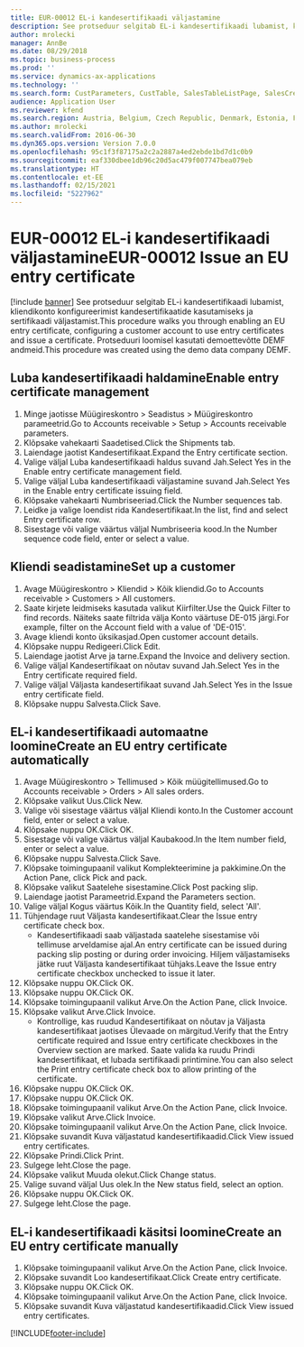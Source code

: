 ```yaml
---
title: EUR-00012 EL-i kandesertifikaadi väljastamine
description: See protseduur selgitab EL-i kandesertifikaadi lubamist, kliendikonto konfigureerimist kandesertifikaatide kasutamiseks ja sertifikaadi väljastamist.
author: mrolecki
manager: AnnBe
ms.date: 08/29/2018
ms.topic: business-process
ms.prod: ''
ms.service: dynamics-ax-applications
ms.technology: ''
ms.search.form: CustParameters, CustTable, SalesTableListPage, SalesCreateOrder, SalesTable, SalesEditLines,  CustInvoiceJournal, CustEntryCertificateJour_W, SrsReportViewerForm
audience: Application User
ms.reviewer: kfend
ms.search.region: Austria, Belgium, Czech Republic, Denmark, Estonia, Finland, France, Germany, Hungary, Ireland, Italy, Latvia, Lithuania, Netherlands, Poland, Spain, Sweden, United Kingdom
ms.author: mrolecki
ms.search.validFrom: 2016-06-30
ms.dyn365.ops.version: Version 7.0.0
ms.openlocfilehash: 95c1f3f87175a2c2a2887a4ed2ebde1bd7d1c0b9
ms.sourcegitcommit: eaf330dbee1db96c20d5ac479f007747bea079eb
ms.translationtype: HT
ms.contentlocale: et-EE
ms.lasthandoff: 02/15/2021
ms.locfileid: "5227962"
---
```

# <a name="eur-00012-issue-an-eu-entry-certificate"></a><span data-ttu-id="5bb3a-103">EUR-00012 EL-i kandesertifikaadi väljastamine</span><span class="sxs-lookup"><span data-stu-id="5bb3a-103">EUR-00012 Issue an EU entry certificate</span></span>

[!include [banner](../../includes/banner.md)]
<span data-ttu-id="5bb3a-104">See protseduur selgitab EL-i kandesertifikaadi lubamist, kliendikonto konfigureerimist kandesertifikaatide kasutamiseks ja sertifikaadi väljastamist.</span><span class="sxs-lookup"><span data-stu-id="5bb3a-104">This procedure walks you through enabling an EU entry certificate, configuring a customer account to use entry certificates and issue a certificate.</span></span> <span data-ttu-id="5bb3a-105">Protseduuri loomisel kasutati demoettevõtte DEMF andmeid.</span><span class="sxs-lookup"><span data-stu-id="5bb3a-105">This procedure was created using the demo data company DEMF.</span></span>


## <a name="enable-entry-certificate-management"></a><span data-ttu-id="5bb3a-106">Luba kandesertifikaadi haldamine</span><span class="sxs-lookup"><span data-stu-id="5bb3a-106">Enable entry certificate management</span></span>
1. <span data-ttu-id="5bb3a-107">Minge jaotisse Müügireskontro > Seadistus > Müügireskontro parameetrid.</span><span class="sxs-lookup"><span data-stu-id="5bb3a-107">Go to Accounts receivable > Setup > Accounts receivable parameters.</span></span>
2. <span data-ttu-id="5bb3a-108">Klõpsake vahekaarti Saadetised.</span><span class="sxs-lookup"><span data-stu-id="5bb3a-108">Click the Shipments tab.</span></span>
3. <span data-ttu-id="5bb3a-109">Laiendage jaotist Kandesertifikaat.</span><span class="sxs-lookup"><span data-stu-id="5bb3a-109">Expand the Entry certificate section.</span></span>
4. <span data-ttu-id="5bb3a-110">Valige väljal Luba kandesertifikaadi haldus suvand Jah.</span><span class="sxs-lookup"><span data-stu-id="5bb3a-110">Select Yes in the Enable entry certificate management field.</span></span>
5. <span data-ttu-id="5bb3a-111">Valige väljal Luba kandesertifikaadi väljastamine suvand Jah.</span><span class="sxs-lookup"><span data-stu-id="5bb3a-111">Select Yes in the Enable entry certificate issuing field.</span></span>
6. <span data-ttu-id="5bb3a-112">Klõpsake vahekaarti Numbriseeriad.</span><span class="sxs-lookup"><span data-stu-id="5bb3a-112">Click the Number sequences tab.</span></span>
7. <span data-ttu-id="5bb3a-113">Leidke ja valige loendist rida Kandesertifikaat.</span><span class="sxs-lookup"><span data-stu-id="5bb3a-113">In the list, find and select Entry certificate row.</span></span>
8. <span data-ttu-id="5bb3a-114">Sisestage või valige väärtus väljal Numbriseeria kood.</span><span class="sxs-lookup"><span data-stu-id="5bb3a-114">In the Number sequence code field, enter or select a value.</span></span>

## <a name="set-up-a-customer"></a><span data-ttu-id="5bb3a-115">Kliendi seadistamine</span><span class="sxs-lookup"><span data-stu-id="5bb3a-115">Set up a customer</span></span>
1. <span data-ttu-id="5bb3a-116">Avage Müügireskontro > Kliendid > Kõik kliendid.</span><span class="sxs-lookup"><span data-stu-id="5bb3a-116">Go to Accounts receivable > Customers > All customers.</span></span>
2. <span data-ttu-id="5bb3a-117">Saate kirjete leidmiseks kasutada valikut Kiirfilter.</span><span class="sxs-lookup"><span data-stu-id="5bb3a-117">Use the Quick Filter to find records.</span></span> <span data-ttu-id="5bb3a-118">Näiteks saate filtrida välja Konto väärtuse DE-015 järgi.</span><span class="sxs-lookup"><span data-stu-id="5bb3a-118">For example, filter on the Account field with a value of 'DE-015'.</span></span>
3. <span data-ttu-id="5bb3a-119">Avage kliendi konto üksikasjad.</span><span class="sxs-lookup"><span data-stu-id="5bb3a-119">Open customer account details.</span></span>
4. <span data-ttu-id="5bb3a-120">Klõpsake nuppu Redigeeri.</span><span class="sxs-lookup"><span data-stu-id="5bb3a-120">Click Edit.</span></span>
5. <span data-ttu-id="5bb3a-121">Laiendage jaotist Arve ja tarne.</span><span class="sxs-lookup"><span data-stu-id="5bb3a-121">Expand the Invoice and delivery section.</span></span>
6. <span data-ttu-id="5bb3a-122">Valige väljal Kandesertifikaat on nõutav suvand Jah.</span><span class="sxs-lookup"><span data-stu-id="5bb3a-122">Select Yes in the Entry certificate required field.</span></span>
7. <span data-ttu-id="5bb3a-123">Valige väljal Väljasta kandesertifikaat suvand Jah.</span><span class="sxs-lookup"><span data-stu-id="5bb3a-123">Select Yes in the Issue entry certificate field.</span></span>
8. <span data-ttu-id="5bb3a-124">Klõpsake nuppu Salvesta.</span><span class="sxs-lookup"><span data-stu-id="5bb3a-124">Click Save.</span></span>

## <a name="create-an-eu-entry-certificate-automatically"></a><span data-ttu-id="5bb3a-125">EL-i kandesertifikaadi automaatne loomine</span><span class="sxs-lookup"><span data-stu-id="5bb3a-125">Create an EU entry certificate automatically</span></span>
1. <span data-ttu-id="5bb3a-126">Avage Müügireskontro > Tellimused > Kõik müügitellimused.</span><span class="sxs-lookup"><span data-stu-id="5bb3a-126">Go to Accounts receivable > Orders > All sales orders.</span></span>
2. <span data-ttu-id="5bb3a-127">Klõpsake valikut Uus.</span><span class="sxs-lookup"><span data-stu-id="5bb3a-127">Click New.</span></span>
3. <span data-ttu-id="5bb3a-128">Valige või sisestage väärtus väljal Kliendi konto.</span><span class="sxs-lookup"><span data-stu-id="5bb3a-128">In the Customer account field, enter or select a value.</span></span>
4. <span data-ttu-id="5bb3a-129">Klõpsake nuppu OK.</span><span class="sxs-lookup"><span data-stu-id="5bb3a-129">Click OK.</span></span>
5. <span data-ttu-id="5bb3a-130">Sisestage või valige väärtus väljal Kaubakood.</span><span class="sxs-lookup"><span data-stu-id="5bb3a-130">In the Item number field, enter or select a value.</span></span>
6. <span data-ttu-id="5bb3a-131">Klõpsake nuppu Salvesta.</span><span class="sxs-lookup"><span data-stu-id="5bb3a-131">Click Save.</span></span>
7. <span data-ttu-id="5bb3a-132">Klõpsake toimingupaanil valikut Komplekteerimine ja pakkimine.</span><span class="sxs-lookup"><span data-stu-id="5bb3a-132">On the Action Pane, click Pick and pack.</span></span>
8. <span data-ttu-id="5bb3a-133">Klõpsake valikut Saatelehe sisestamine.</span><span class="sxs-lookup"><span data-stu-id="5bb3a-133">Click Post packing slip.</span></span>
9. <span data-ttu-id="5bb3a-134">Laiendage jaotist Parameetrid.</span><span class="sxs-lookup"><span data-stu-id="5bb3a-134">Expand the Parameters section.</span></span>
10. <span data-ttu-id="5bb3a-135">Valige väljal Kogus väärtus Kõik.</span><span class="sxs-lookup"><span data-stu-id="5bb3a-135">In the Quantity field, select 'All'.</span></span>
11. <span data-ttu-id="5bb3a-136">Tühjendage ruut Väljasta kandesertifikaat.</span><span class="sxs-lookup"><span data-stu-id="5bb3a-136">Clear the Issue entry certificate check box.</span></span>
    * <span data-ttu-id="5bb3a-137">Kandesertifikaadi saab väljastada saatelehe sisestamise või tellimuse arveldamise ajal.</span><span class="sxs-lookup"><span data-stu-id="5bb3a-137">An entry certificate can be issued during packing slip posting or during order invoicing.</span></span> <span data-ttu-id="5bb3a-138">Hiljem väljastamiseks jätke ruut Väljasta kandesertifikaat tühjaks.</span><span class="sxs-lookup"><span data-stu-id="5bb3a-138">Leave the Issue entry certificate checkbox unchecked to issue it later.</span></span>  
12. <span data-ttu-id="5bb3a-139">Klõpsake nuppu OK.</span><span class="sxs-lookup"><span data-stu-id="5bb3a-139">Click OK.</span></span>
13. <span data-ttu-id="5bb3a-140">Klõpsake nuppu OK.</span><span class="sxs-lookup"><span data-stu-id="5bb3a-140">Click OK.</span></span>
14. <span data-ttu-id="5bb3a-141">Klõpsake toimingupaanil valikut Arve.</span><span class="sxs-lookup"><span data-stu-id="5bb3a-141">On the Action Pane, click Invoice.</span></span>
15. <span data-ttu-id="5bb3a-142">Klõpsake valikut Arve.</span><span class="sxs-lookup"><span data-stu-id="5bb3a-142">Click Invoice.</span></span>
    * <span data-ttu-id="5bb3a-143">Kontrollige, kas ruudud Kandesertifikaat on nõutav ja Väljasta kandesertifikaat jaotises Ülevaade on märgitud.</span><span class="sxs-lookup"><span data-stu-id="5bb3a-143">Verify that the Entry certificate required and Issue entry certificate checkboxes in the Overview section are marked.</span></span>  <span data-ttu-id="5bb3a-144">Saate valida ka ruudu Prindi kandesertifikaat, et lubada sertifikaadi printimine.</span><span class="sxs-lookup"><span data-stu-id="5bb3a-144">You can also select the Print entry certificate check box to allow printing of the certificate.</span></span>  
16. <span data-ttu-id="5bb3a-145">Klõpsake nuppu OK.</span><span class="sxs-lookup"><span data-stu-id="5bb3a-145">Click OK.</span></span>
17. <span data-ttu-id="5bb3a-146">Klõpsake nuppu OK.</span><span class="sxs-lookup"><span data-stu-id="5bb3a-146">Click OK.</span></span>
18. <span data-ttu-id="5bb3a-147">Klõpsake toimingupaanil valikut Arve.</span><span class="sxs-lookup"><span data-stu-id="5bb3a-147">On the Action Pane, click Invoice.</span></span>
19. <span data-ttu-id="5bb3a-148">Klõpsake valikut Arve.</span><span class="sxs-lookup"><span data-stu-id="5bb3a-148">Click Invoice.</span></span>
20. <span data-ttu-id="5bb3a-149">Klõpsake toimingupaanil valikut Arve.</span><span class="sxs-lookup"><span data-stu-id="5bb3a-149">On the Action Pane, click Invoice.</span></span>
21. <span data-ttu-id="5bb3a-150">Klõpsake suvandit Kuva väljastatud kandesertifikaadid.</span><span class="sxs-lookup"><span data-stu-id="5bb3a-150">Click View issued entry certificates.</span></span>
22. <span data-ttu-id="5bb3a-151">Klõpsake Prindi.</span><span class="sxs-lookup"><span data-stu-id="5bb3a-151">Click Print.</span></span>
23. <span data-ttu-id="5bb3a-152">Sulgege leht.</span><span class="sxs-lookup"><span data-stu-id="5bb3a-152">Close the page.</span></span>
24. <span data-ttu-id="5bb3a-153">Klõpsake valikut Muuda olekut.</span><span class="sxs-lookup"><span data-stu-id="5bb3a-153">Click Change status.</span></span>
25. <span data-ttu-id="5bb3a-154">Valige suvand väljal Uus olek.</span><span class="sxs-lookup"><span data-stu-id="5bb3a-154">In the New status field, select an option.</span></span>
26. <span data-ttu-id="5bb3a-155">Klõpsake nuppu OK.</span><span class="sxs-lookup"><span data-stu-id="5bb3a-155">Click OK.</span></span>
27. <span data-ttu-id="5bb3a-156">Sulgege leht.</span><span class="sxs-lookup"><span data-stu-id="5bb3a-156">Close the page.</span></span>

## <a name="create-an-eu-entry-certificate-manually"></a><span data-ttu-id="5bb3a-157">EL-i kandesertifikaadi käsitsi loomine</span><span class="sxs-lookup"><span data-stu-id="5bb3a-157">Create an EU entry certificate manually</span></span>
1. <span data-ttu-id="5bb3a-158">Klõpsake toimingupaanil valikut Arve.</span><span class="sxs-lookup"><span data-stu-id="5bb3a-158">On the Action Pane, click Invoice.</span></span>
2. <span data-ttu-id="5bb3a-159">Klõpsake suvandit Loo kandesertifikaat.</span><span class="sxs-lookup"><span data-stu-id="5bb3a-159">Click Create entry certificate.</span></span>
3. <span data-ttu-id="5bb3a-160">Klõpsake nuppu OK.</span><span class="sxs-lookup"><span data-stu-id="5bb3a-160">Click OK.</span></span>
4. <span data-ttu-id="5bb3a-161">Klõpsake toimingupaanil valikut Arve.</span><span class="sxs-lookup"><span data-stu-id="5bb3a-161">On the Action Pane, click Invoice.</span></span>
5. <span data-ttu-id="5bb3a-162">Klõpsake suvandit Kuva väljastatud kandesertifikaadid.</span><span class="sxs-lookup"><span data-stu-id="5bb3a-162">Click View issued entry certificates.</span></span>



[!INCLUDE[footer-include](../../../includes/footer-banner.md)]